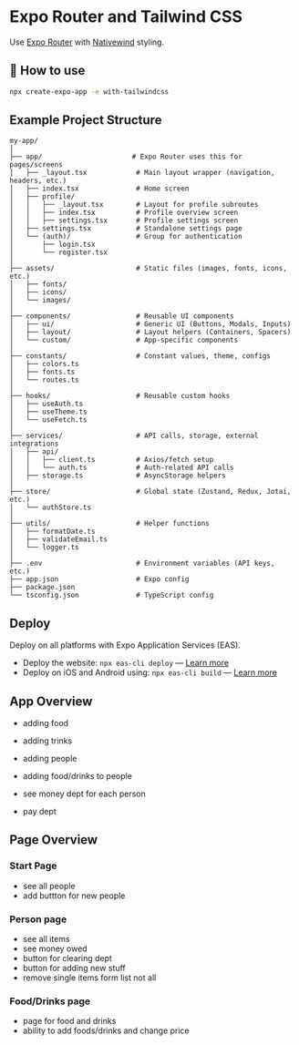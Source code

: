 # Expo Router and Tailwind CSS

Use [Expo Router](https://docs.expo.dev/router/introduction/) with [Nativewind](https://www.nativewind.dev/v4/overview/) styling.

## 🚀 How to use
```sh
npx create-expo-app -e with-tailwindcss
```

## Example Project Structure
```
my-app/
│
├── app/                      # Expo Router uses this for pages/screens
│   ├── _layout.tsx            # Main layout wrapper (navigation, headers, etc.)
│   ├── index.tsx              # Home screen
│   ├── profile/
│   │   ├── _layout.tsx        # Layout for profile subroutes
│   │   ├── index.tsx          # Profile overview screen
│   │   ├── settings.tsx       # Profile settings screen
│   ├── settings.tsx           # Standalone settings page
│   └── (auth)/                # Group for authentication
│       ├── login.tsx
│       └── register.tsx
│
├── assets/                    # Static files (images, fonts, icons, etc.)
│   ├── fonts/
│   ├── icons/
│   └── images/
│
├── components/                # Reusable UI components
│   ├── ui/                    # Generic UI (Buttons, Modals, Inputs)
│   ├── layout/                # Layout helpers (Containers, Spacers)
│   └── custom/                # App-specific components
│
├── constants/                 # Constant values, theme, configs
│   ├── colors.ts
│   ├── fonts.ts
│   └── routes.ts
│
├── hooks/                     # Reusable custom hooks
│   ├── useAuth.ts
│   ├── useTheme.ts
│   └── useFetch.ts
│
├── services/                  # API calls, storage, external integrations
│   ├── api/
│   │   ├── client.ts          # Axios/fetch setup
│   │   └── auth.ts            # Auth-related API calls
│   ├── storage.ts             # AsyncStorage helpers
│
├── store/                     # Global state (Zustand, Redux, Jotai, etc.)
│   └── authStore.ts
│
├── utils/                     # Helper functions
│   ├── formatDate.ts
│   ├── validateEmail.ts
│   └── logger.ts
│
├── .env                       # Environment variables (API keys, etc.)
├── app.json                   # Expo config
├── package.json
└── tsconfig.json              # TypeScript config
```

## Deploy
Deploy on all platforms with Expo Application Services (EAS).

- Deploy the website: `npx eas-cli deploy` — [Learn more](https://docs.expo.dev/eas/hosting/get-started/)
- Deploy on iOS and Android using: `npx eas-cli build` — [Learn more](https://expo.dev/eas)

## App Overview
- adding food
- adding trinks
- adding people

- adding food/drinks to people
- see money dept for each person
- pay dept

## Page Overview

### Start Page
- see all people
- add buttton for new people

### Person page
- see all items
- see money owed
- button for clearing dept
- button for adding new stuff
- remove single items form list not all

### Food/Drinks page
- page for food and drinks
- ability to add foods/drinks and change price
